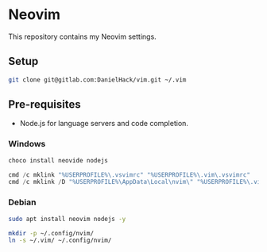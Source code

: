 # Neovim

This repository contains my Neovim settings.

## Setup

```sh
git clone git@gitlab.com:DanielHack/vim.git ~/.vim
```

## Pre-requisites

- Node.js for language servers and code completion.

### Windows

```powershell
choco install neovide nodejs
```

```powershell
cmd /c mklink "%USERPROFILE%\.vsvimrc" "%USERPROFILE%\.vim\.vsvimrc"
cmd /c mklink /D "%USERPROFILE%\AppData\Local\nvim\" "%USERPROFILE%\.vim\"
```

### Debian

```sh
sudo apt install neovim nodejs -y
```

```sh
mkdir -p ~/.config/nvim/
ln -s ~/.vim/ ~/.config/nvim/
```
